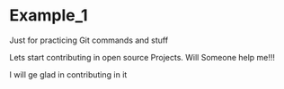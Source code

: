 # Example_1
Just for practicing Git commands and stuff

Lets start contributing in open source Projects. Will Someone help me!!!

I will ge glad in contributing in it